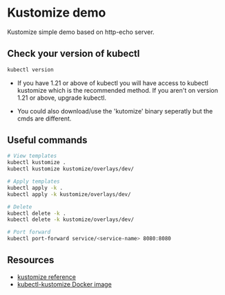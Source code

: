 # Kustomize demo

Kustomize simple demo based on http-echo server.

## Check your version of kubectl

```bash
kubectl version
```

- If you have 1.21 or above of kubectl you will have access to kubectl kustomize which is the recommended method. If you aren't on version 1.21 or above, upgrade kubectl.

- You could also download/use the 'kutomize' binary seperatly but the cmds are different.

## Useful commands

```bash
# View templates
kubectl kustomize .
kubectl kustomize kustomize/overlays/dev/

# Apply templates
kubectl apply -k .
kubectl apply -k kustomize/overlays/dev/

# Delete
kubectl delete -k .
kubectl delete -k kustomize/overlays/dev/

# Port forward
kubectl port-forward service/<service-name> 8080:8080
```

## Resources

- [kustomize reference](https://github.com/kubernetes-sigs/kustomize/blob/master/README.md)
- [kubectl-kustomize Docker image](https://github.com/line/kubectl-kustomize)
